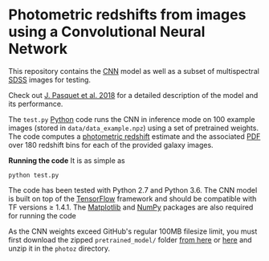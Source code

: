 # Photometric redshifts from images using a Convolutional Neural Network

This repository contains the [CNN](https://en.wikipedia.org/wiki/Convolutional_neural_network) model as well as a subset of multispectral [SDSS](http://www.sdss.org/) images for testing.

Check out [J. Pasquet et al. 2018](http://arxiv.org/abs/1806.06607) for a detailed description of the model and its performance.

The `test.py` [Python](https://www.python.org/)  code runs the CNN in inference mode on 100 example images (stored in `data/data_example.npz`) using a set of pretrained weights. The code computes a [photometric redshift](https://en.wikipedia.org/wiki/Photometric_redshift) estimate and the associated [PDF](https://en.wikipedia.org/wiki/Probability_density_function) over 180 redshift bins for each of the provided galaxy images.  

**Running the code**
It is as simple as
```
python test.py
```
The code has been tested with Python 2.7 and Python 3.6. The CNN model is built on top of the [TensorFlow](https://www.tensorflow.org/) framework and should be compatible with TF versions ≥ 1.4.1. The [Matplotlib](https://matplotlib.org/) and [NumPy](http://www.numpy.org/) packages are also required for running the code

As the CNN weights exceed GitHub's regular 100MB filesize limit, you must first download the zipped `pretrained_model/` folder [from here](https://projets.lam.fr/dmsf/files/16143/view) or [here](https://drive.google.com/drive/folders/19QjIaJcbe7btlUDTHUWxC64-aEQk4r9Q) and unzip it in the `photoz` directory.

